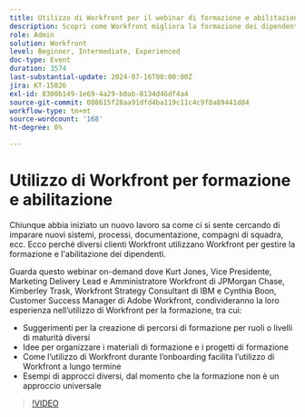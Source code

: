 ```yaml
---
title: Utilizzo di Workfront per il webinar di formazione e abilitazione
description: Scopri come Workfront migliora la formazione dei dipendenti nel nostro webinar on-demand. Ottieni informazioni dagli esperti di JPMorgan Chase, IBM e Adobe Workfront sulla creazione di percorsi personalizzati, l’organizzazione dei materiali e l’utilizzo di Workfront per un onboarding efficace e un’adozione a lungo termine.
role: Admin
solution: Workfront
level: Beginner, Intermediate, Experienced
doc-type: Event
duration: 3574
last-substantial-update: 2024-07-16T00:00:00Z
jira: KT-15826
exl-id: 8300b149-1e69-4a29-b0ab-8134d46df4a4
source-git-commit: 088615f28aa91dfd4ba119c11c4c9f8a89441d84
workflow-type: tm+mt
source-wordcount: '168'
ht-degree: 0%

---
```


# Utilizzo di Workfront per formazione e abilitazione

Chiunque abbia iniziato un nuovo lavoro sa come ci si sente cercando di imparare nuovi sistemi, processi, documentazione, compagni di squadra, ecc. Ecco perché diversi clienti Workfront utilizzano Workfront per gestire la formazione e l&#39;abilitazione dei dipendenti.

Guarda questo webinar on-demand dove Kurt Jones, Vice Presidente, Marketing Delivery Lead e Amministratore Workfront di JPMorgan Chase, Kimberley Trask, Workfront Strategy Consultant di IBM e Cynthia Boon, Customer Success Manager di Adobe Workfront, condivideranno la loro esperienza nell’utilizzo di Workfront per la formazione, tra cui:

* Suggerimenti per la creazione di percorsi di formazione per ruoli o livelli di maturità diversi
* Idee per organizzare i materiali di formazione e i progetti di formazione
* Come l’utilizzo di Workfront durante l’onboarding facilita l’utilizzo di Workfront a lungo termine
* Esempi di approcci diversi, dal momento che la formazione non è un approccio universale

>[!VIDEO](https://video.tv.adobe.com/v/3431020/?learn=on)
